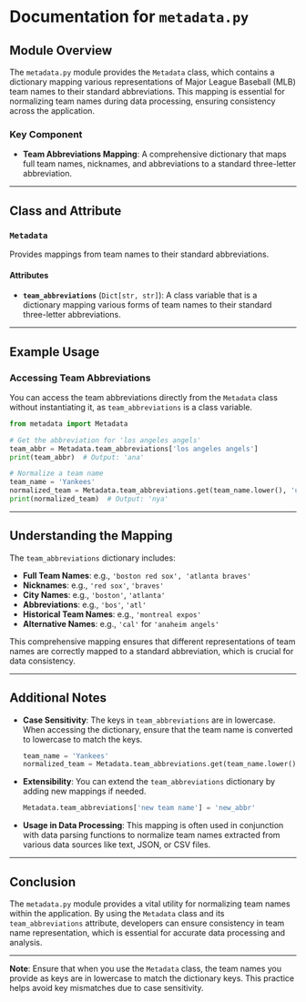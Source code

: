# Documentation for `metadata.py`

## Module Overview

The `metadata.py` module provides the `Metadata` class, which contains a dictionary mapping various representations of Major League Baseball (MLB) team names to their standard abbreviations. This mapping is essential for normalizing team names during data processing, ensuring consistency across the application.

### Key Component

- **Team Abbreviations Mapping**: A comprehensive dictionary that maps full team names, nicknames, and abbreviations to a standard three-letter abbreviation.

---

## Class and Attribute

### `Metadata`

Provides mappings from team names to their standard abbreviations.

#### Attributes

- **`team_abbreviations`** (`Dict[str, str]`): A class variable that is a dictionary mapping various forms of team names to their standard three-letter abbreviations.

---

## Example Usage

### Accessing Team Abbreviations

You can access the team abbreviations directly from the `Metadata` class without instantiating it, as `team_abbreviations` is a class variable.

```python
from metadata import Metadata

# Get the abbreviation for 'los angeles angels'
team_abbr = Metadata.team_abbreviations['los angeles angels']
print(team_abbr)  # Output: 'ana'

# Normalize a team name
team_name = 'Yankees'
normalized_team = Metadata.team_abbreviations.get(team_name.lower(), 'unknown')
print(normalized_team)  # Output: 'nya'
```

---

## Understanding the Mapping

The `team_abbreviations` dictionary includes:

- **Full Team Names**: e.g., `'boston red sox', 'atlanta braves'`
- **Nicknames**: e.g., `'red sox'`, `'braves'`
- **City Names**: e.g., `'boston'`, `'atlanta'`
- **Abbreviations**: e.g., `'bos'`, `'atl'`
- **Historical Team Names**: e.g., `'montreal expos'`
- **Alternative Names**: e.g., `'cal'` for `'anaheim angels'`

This comprehensive mapping ensures that different representations of team names are correctly mapped to a standard abbreviation, which is crucial for data consistency.

---

## Additional Notes

- **Case Sensitivity**: The keys in `team_abbreviations` are in lowercase. When accessing the dictionary, ensure that the team name is converted to lowercase to match the keys.

  ```python
  team_name = 'Yankees'
  normalized_team = Metadata.team_abbreviations.get(team_name.lower(), 'unknown')
  ```

- **Extensibility**: You can extend the `team_abbreviations` dictionary by adding new mappings if needed.

  ```python
  Metadata.team_abbreviations['new team name'] = 'new_abbr'
  ```

- **Usage in Data Processing**: This mapping is often used in conjunction with data parsing functions to normalize team names extracted from various data sources like text, JSON, or CSV files.

---

## Conclusion

The `metadata.py` module provides a vital utility for normalizing team names within the application. By using the `Metadata` class and its `team_abbreviations` attribute, developers can ensure consistency in team name representation, which is essential for accurate data processing and analysis.

---

**Note**: Ensure that when you use the `Metadata` class, the team names you provide as keys are in lowercase to match the dictionary keys. This practice helps avoid key mismatches due to case sensitivity.
